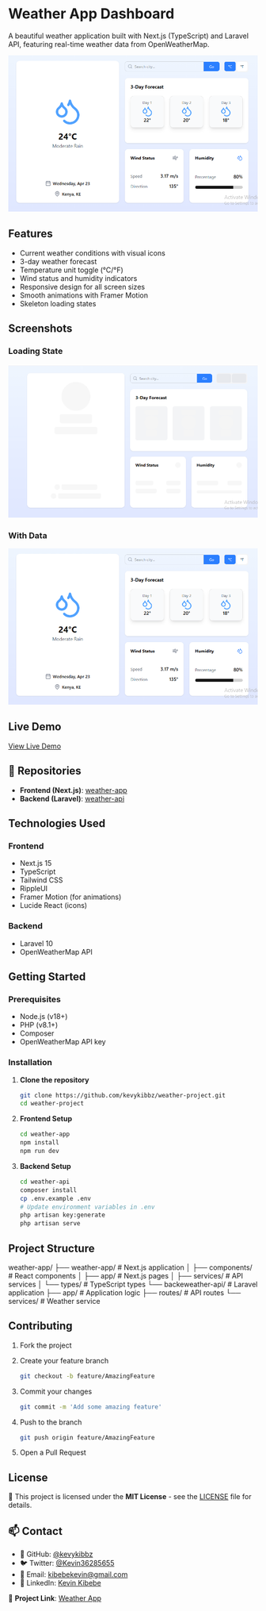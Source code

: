# Weather App Dashboard

A beautiful weather application built with Next.js (TypeScript) and Laravel API, featuring real-time weather data from OpenWeatherMap.

![App Screenshot](images/data.png)

## Features

- Current weather conditions with visual icons
- 3-day weather forecast
- Temperature unit toggle (°C/°F)
- Wind status and humidity indicators
- Responsive design for all screen sizes
- Smooth animations with Framer Motion
- Skeleton loading states

## Screenshots

### Loading State

![Loading State](images/loading.png)

### With Data

![With Data](images/data.png)

## Live Demo

[View Live Demo](https://weather-app-pink-five-41.vercel.app/)

## 🔗 Repositories

- **Frontend (Next.js)**: [weather-app](https://github.com/kevykibbz/weather-aapp)
- **Backend (Laravel)**: [weather-api](https://github.com/kevykibbz/weather-api)

## Technologies Used

### Frontend

- Next.js 15
- TypeScript
- Tailwind CSS
- RippleUI
- Framer Motion (for animations)
- Lucide React (icons)

### Backend

- Laravel 10
- OpenWeatherMap API

## Getting Started

### Prerequisites

- Node.js (v18+)
- PHP (v8.1+)
- Composer
- OpenWeatherMap API key

### Installation

1. **Clone the repository**

   ```bash
   git clone https://github.com/kevykibbz/weather-project.git
   cd weather-project
   ```

2. **Frontend Setup**

   ```bash
   cd weather-app
   npm install
   npm run dev
   ```

3. **Backend Setup**

   ```bash
   cd weather-api
   composer install
   cp .env.example .env
   # Update environment variables in .env
   php artisan key:generate
   php artisan serve
   ```

## Project Structure

weather-app/
├── weather-app/              # Next.js application
│   ├── components/           # React components
│   ├── app/                  # Next.js pages
│   ├── services/             # API services
│   └── types/                # TypeScript types
└── backeweather-api/                # Laravel application
    ├── app/                # Application logic
    ├── routes/             # API routes
    └── services/           # Weather service

## Contributing

1. Fork the project  
2. Create your feature branch  

   ```bash
   git checkout -b feature/AmazingFeature
   ```

3. Commit your changes

   ```bash
   git commit -m 'Add some amazing feature'
   ```

4. Push to the branch

   ```bash
   git push origin feature/AmazingFeature
   ```

5. Open a Pull Request

## License

📜 This project is licensed under the **MIT License** - see the [LICENSE](LICENSE) file for details.

## 📫 Contact

- 🐙 GitHub: [@kevykibbz](https://github.com/kevykibbz)  
- 🐦 Twitter: [@Kevin36285655](https://x.com/Kevin36285655)  
- 📧 Email: <kibebekevin@gmail.com>  
- 💼 LinkedIn: [Kevin Kibebe](https://www.linkedin.com/in/kevin-katenya-ge-114457168/)

🔗 **Project Link**: [Weather App](https://github.com/kevykibbz/weather%20project)